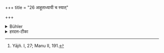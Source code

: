 +++
title = "26 आहूताध्यायी च स्यात्"

+++

<details><summary>Bühler</summary>

26. And he shall study after having been called by the teacher (and not request the teacher to begin the lesson). [^17] 


[^17]:  Yājñ. I, 27; Manu II, 191.
</details>

<details><summary>हरदत्त-टीका</summary>

## सूत्रम्
आहूताध्यायी च स्यात् ॥ २६ ॥  
## टिप्पनी
आचार्येणाहूतस्सन्नधीयीत, नाध्यापने स्वयं प्रवर्तयेत् ॥ २६ ॥  

॥ इत्यापस्तम्बीये धर्मसूत्रे पञ्चमी कण्डिका ॥
</details>
